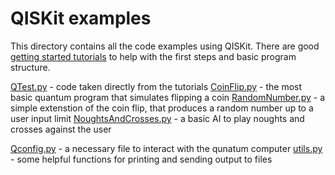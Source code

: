# QISKit examples
This directory contains all the code examples using QISKit. There are good [getting started tutorials](https://qiskit.org/documentation/) to help with the first steps and basic program structure.

[QTest.py](QTest.py) - code taken directly from the tutorials
[CoinFlip.py](CoinFlip.py) - the most basic quantum program that simulates flipping a coin
[RandomNumber.py](RandomNumber.py) - a simple extenstion of the coin flip, that produces a random number up to a user input limit
[NoughtsAndCrosses.py](NoughtsAndCrosses.py) - a basic AI to play noughts and crosses against the user


[Qconfig.py](Qconfig.py) -  a necessary file to interact with the qunatum computer
[utils.py](utils.py) - some helpful functions for printing and sending output to files
